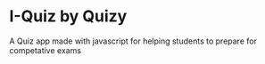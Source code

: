 # I-Quiz by Quizy
 A Quiz app made with javascript for helping students to prepare for competative exams

